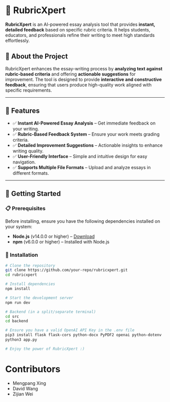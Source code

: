 # 📝 RubricXpert  

**RubricXpert** is an AI-powered essay analysis tool that provides **instant, detailed feedback** based on specific rubric criteria. It helps students, educators, and professionals refine their writing to meet high standards effortlessly.  

## 📌 About the Project  

RubricXpert enhances the essay-writing process by **analyzing text against rubric-based criteria** and offering **actionable suggestions** for improvement. The tool is designed to provide **interactive and constructive feedback**, ensuring that users produce high-quality work aligned with specific requirements.  

---

## 🚀 Features  

- ✅ **Instant AI-Powered Essay Analysis** – Get immediate feedback on your writing.  
- ✅ **Rubric-Based Feedback System** – Ensure your work meets grading criteria.  
- ✅ **Detailed Improvement Suggestions** – Actionable insights to enhance writing quality.  
- ✅ **User-Friendly Interface** – Simple and intuitive design for easy navigation.  
- ✅ **Supports Multiple File Formats** – Upload and analyze essays in different formats.  

---

## 🏁 Getting Started  

### 📋 Prerequisites  

Before installing, ensure you have the following dependencies installed on your system:  

- **Node.js** (v14.0.0 or higher) – [Download](https://nodejs.org/)  
- **npm** (v6.0.0 or higher) – Installed with Node.js  

### 🔧 Installation  

```bash
# Clone the repository
git clone https://github.com/your-repo/rubricxpert.git
cd rubricxpert

# Install dependencies
npm install

# Start the development server
npm run dev

# Backend (in a split/separate terminal)
cd src
cd backend

# Ensure you have a valid OpenAI API Key in the .env file
pip3 install flask flask-cors python-docx PyPDF2 openai python-dotenv
python3 app.py

# Enjoy the power of RubricXpert :)


```

# Contributors
* Mengpang Xing
* David Wang
* Zijian Wei
